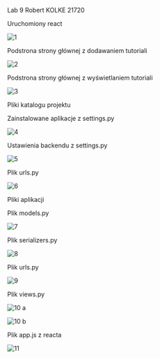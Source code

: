 Lab 9 Robert KOLKE 21720

Uruchomiony react

![1](https://user-images.githubusercontent.com/69192186/112875499-8e47ec00-90c4-11eb-9664-11ef990b2c09.png)

Podstrona strony głównej z dodawaniem tutoriali

![2](https://user-images.githubusercontent.com/69192186/112875539-9c960800-90c4-11eb-8245-146fa46de313.png)

Podstrona strony głównej z wyświetlaniem tutoriali

![3](https://user-images.githubusercontent.com/69192186/112875581-a91a6080-90c4-11eb-98b1-d7b15d5e946f.png)

Pliki katalogu projektu

Zainstalowane aplikacje z settings.py

![4](https://user-images.githubusercontent.com/69192186/112875643-bd5e5d80-90c4-11eb-97ad-6d073ea896ed.png)

Ustawienia backendu z settings.py

![5](https://user-images.githubusercontent.com/69192186/112875668-c51e0200-90c4-11eb-97e2-6a7783142be1.png)

Plik urls.py

![6](https://user-images.githubusercontent.com/69192186/112875706-cf400080-90c4-11eb-861b-2378ba39bd2e.png)

Pliki aplikacji

Plik models.py

![7](https://user-images.githubusercontent.com/69192186/112875786-eb43a200-90c4-11eb-9840-63b36ec690a8.png)

Plik serializers.py

![8](https://user-images.githubusercontent.com/69192186/112875844-00b8cc00-90c5-11eb-8925-f8c382a8b85b.png)

Plik urls.py

![9](https://user-images.githubusercontent.com/69192186/112875881-0d3d2480-90c5-11eb-9d61-72aa65d4d08d.png)

Plik views.py

![10 a](https://user-images.githubusercontent.com/69192186/112876005-41184a00-90c5-11eb-9c80-ff486efd0784.png)

![10 b](https://user-images.githubusercontent.com/69192186/112876016-42e20d80-90c5-11eb-9526-4e0ed8a16cca.png)

Plik app.js z reacta

![11](https://user-images.githubusercontent.com/69192186/112876024-45dcfe00-90c5-11eb-9b98-10e1d5f11a3a.png)






